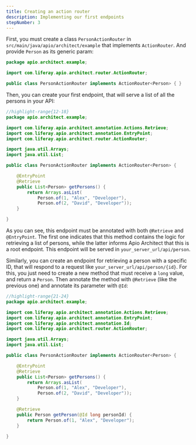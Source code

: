 ```yaml
---
title: Creating an action router
description: Implementing our first endpoints
stepNumber: 3
---
```


First, you must create a class `PersonActionRouter` in `src/main/java/apio/architect/example` that implements `ActionRouter`. And provide `Person` as its generic param:

```java
package apio.architect.example;

import com.liferay.apio.architect.router.ActionRouter;

public class PersonActionRouter implements ActionRouter<Person> { }
```

Then, you can create your first endpoint, that will serve a list of all the persons in your API:

```java
//highlight-range{12-18}
package apio.architect.example;

import com.liferay.apio.architect.annotation.Actions.Retrieve;
import com.liferay.apio.architect.annotation.EntryPoint;
import com.liferay.apio.architect.router.ActionRouter;

import java.util.Arrays;
import java.util.List;

public class PersonActionRouter implements ActionRouter<Person> {

    @EntryPoint
    @Retrieve
    public List<Person> getPersons() {
        return Arrays.asList(
            Person.of(1, "Alex", "Developer"),
            Person.of(2, "David", "Developer"));
    }

}
```

As you can see, this endpoint must be annotated with both `@Retrieve` and `@EntryPoint`. The first one indicates that this method contains the logic for retrieving a list of persons, while the latter informs Apio Architect that this is a root endpoint. This endpoint will be served in `your_server_url/api/person`.

Similarly, you can create an endpoint for retrieving a person with a specific ID, that will respond to a request like `your_server_url/api/person/{id}`. For this, you just need to create a new method that must receive a `long` value, and return a `Person`. Then annotate the method with `@Retrieve` (like the previous one) and annotate its parameter with `@Id`:

```java
//highlight-range{21-24}
package apio.architect.example;

import com.liferay.apio.architect.annotation.Actions.Retrieve;
import com.liferay.apio.architect.annotation.EntryPoint;
import com.liferay.apio.architect.annotation.Id;
import com.liferay.apio.architect.router.ActionRouter;

import java.util.Arrays;
import java.util.List;

public class PersonActionRouter implements ActionRouter<Person> {

    @EntryPoint
    @Retrieve
    public List<Person> getPersons() {
        return Arrays.asList(
            Person.of(1, "Alex", "Developer"),
            Person.of(2, "David", "Developer"));
    }

    @Retrieve
    public Person getPerson(@Id long personId) {
        return Person.of(1, "Alex", "Developer");
    }

}
```